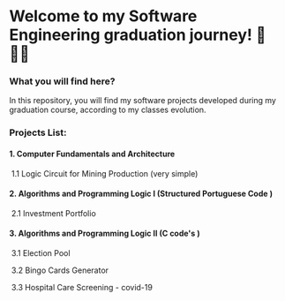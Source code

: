 # Welcome to my Software Engineering graduation journey! :rocket: :man_technologist:

### What you will find here?

In this repository, you will find my software projects developed during my graduation course, according to my classes evolution.

### Projects List:

#### 1. Computer Fundamentals and Architecture

​		1.1 Logic Circuit for Mining Production (very simple)

#### 2. Algorithms and Programming Logic I (Structured Portuguese Code )

​		2.1 Investment Portfolio 

#### 3. Algorithms and Programming Logic II (C code's )

​		3.1 Election Pool

​		3.2 Bingo Cards Generator

​		3.3 Hospital Care Screening - covid-19





 

 